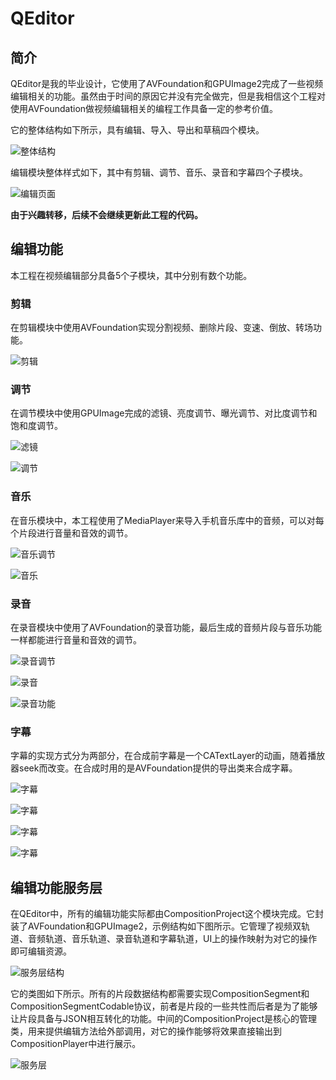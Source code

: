 # QEditor

## 简介

QEditor是我的毕业设计，它使用了AVFoundation和GPUImage2完成了一些视频编辑相关的功能。虽然由于时间的原因它并没有完全做完，但是我相信这个工程对使用AVFoundation做视频编辑相关的编程工作具备一定的参考价值。

它的整体结构如下所示，具有编辑、导入、导出和草稿四个模块。

![整体结构](./images/editor_structure.png)

编辑模块整体样式如下，其中有剪辑、调节、音乐、录音和字幕四个子模块。

![编辑页面](./images/editor_0.png)

**由于兴趣转移，后续不会继续更新此工程的代码。**

## 编辑功能

本工程在视频编辑部分具备5个子模块，其中分别有数个功能。

### 剪辑

在剪辑模块中使用AVFoundation实现分割视频、删除片段、变速、倒放、转场功能。

![剪辑](./images/editor_1.png)

### 调节

在调节模块中使用GPUImage完成的滤镜、亮度调节、曝光调节、对比度调节和饱和度调节。

![滤镜](./images/editor_2.png)

![调节](./images/editor_3.png)

### 音乐

在音乐模块中，本工程使用了MediaPlayer来导入手机音乐库中的音频，可以对每个片段进行音量和音效的调节。

![音乐调节](./images/editor_4.png)

![音乐](./images/editor_5.png)

### 录音

在录音模块中使用了AVFoundation的录音功能，最后生成的音频片段与音乐功能一样都能进行音量和音效的调节。

![录音调节](./images/editor_6.png)

![录音](./images/editor_7.png)

![录音功能](./images/editor_8.png)

### 字幕

字幕的实现方式分为两部分，在合成前字幕是一个CATextLayer的动画，随着播放器seek而改变。在合成时用的是AVFoundation提供的导出类来合成字幕。

![字幕](./images/editor_9.png)

![字幕](./images/editor_10.png)

![字幕](./images/editor_11.png)

![字幕](./images/editor_12.png)

## 编辑功能服务层

在QEditor中，所有的编辑功能实际都由CompositionProject这个模块完成。它封装了AVFoundation和GPUImage2，示例结构如下图所示。它管理了视频双轨道、音频轨道、音乐轨道、录音轨道和字幕轨道，UI上的操作映射为对它的操作即可编辑资源。

![服务层结构](./images/editor_project.png)

它的类图如下所示。所有的片段数据结构都需要实现CompositionSegment和CompositionSegmentCodable协议，前者是片段的一些共性而后者是为了能够让片段具备与JSON相互转化的功能。中间的CompositionProject是核心的管理类，用来提供编辑方法给外部调用，对它的操作能够将效果直接输出到CompositionPlayer中进行展示。

![服务层](./images/editor_13.png)

